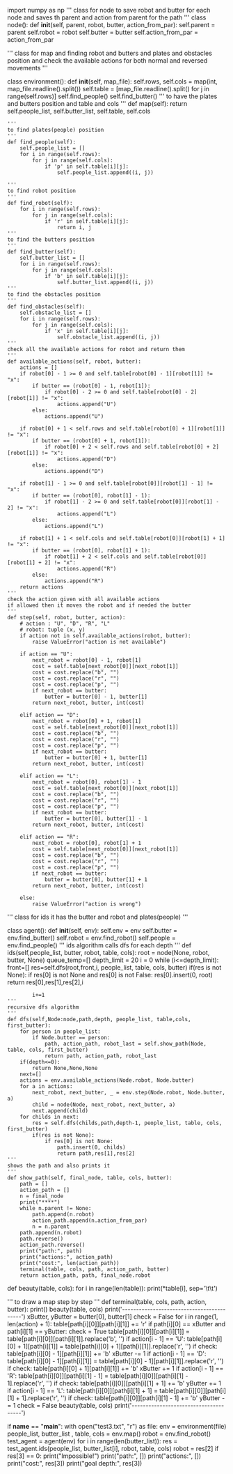 import numpy as np
'''
class for node to save robot and butter for each node
and saves th parent and action from parent for the path
'''
class node():
    def __init__(self, parent, robot, butter, action_from_par):
        self.parent = parent
        self.robot = robot
        self.butter = butter
        self.action_from_par = action_from_par


'''
class for map and finding robot and butters and plates and obstacles position
and check the available actions for both normal and reversed movements 
'''


class environment():
    def __init__(self, map_file):
        self.rows, self.cols = map(int, map_file.readline().split())
        self.table = [map_file.readline().split() for j in range(self.rows)]
        self.find_people()
        self.find_butter()
    '''
    to have the plates and butters position and table and cols
    '''
    def map(self):
        return self.people_list, self.butter_list, self.table, self.cols

    '''
    to find plates(people) position
    '''
    def find_people(self):
        self.people_list = []
        for i in range(self.rows):
            for j in range(self.cols):
                if 'p' in self.table[i][j]:
                    self.people_list.append((i, j))

    '''
    to find robot position
    '''
    def find_robot(self):
        for i in range(self.rows):
            for j in range(self.cols):
                if 'r' in self.table[i][j]:
                    return i, j
    '''
    to find the butters position
    '''
    def find_butter(self):
        self.butter_list = []
        for i in range(self.rows):
            for j in range(self.cols):
                if 'b' in self.table[i][j]:
                    self.butter_list.append((i, j))
    '''
    to find the obstacles position
    '''
    def find_obstacles(self):
        self.obstacle_list = []
        for i in range(self.rows):
            for j in range(self.cols):
                if 'x' in self.table[i][j]:
                    self.obstacle_list.append((i, j))
    '''
    check all the available actions for robot and return them
    '''
    def available_actions(self, robot, butter):
        actions = []
        if robot[0] - 1 >= 0 and self.table[robot[0] - 1][robot[1]] != "x":
            if butter == (robot[0] - 1, robot[1]):
                if robot[0] - 2 >= 0 and self.table[robot[0] - 2][robot[1]] != "x":
                    actions.append("U")
            else:
                actions.append("U")

        if robot[0] + 1 < self.rows and self.table[robot[0] + 1][robot[1]] != "x":
            if butter == (robot[0] + 1, robot[1]):
                if robot[0] + 2 < self.rows and self.table[robot[0] + 2][robot[1]] != "x":
                    actions.append("D")
            else:
                actions.append("D")

        if robot[1] - 1 >= 0 and self.table[robot[0]][robot[1] - 1] != "x":
            if butter == (robot[0], robot[1] - 1):
                if robot[1] - 2 >= 0 and self.table[robot[0]][robot[1] - 2] != "x":
                    actions.append("L")
            else:
                actions.append("L")

        if robot[1] + 1 < self.cols and self.table[robot[0]][robot[1] + 1] != "x":
            if butter == (robot[0], robot[1] + 1):
                if robot[1] + 2 < self.cols and self.table[robot[0]][robot[1] + 2] != "x":
                    actions.append("R")
            else:
                actions.append("R")
        return actions
    '''
    check the action given with all available actions
    if allowed then it moves the robot and if needed the butter
    '''
    def step(self, robot, butter, action):
        # action : "U", "D", "R", "L"
        # robot: tuple (x, y)
        if action not in self.available_actions(robot, butter):
            raise ValueError("action is not available")

        if action == "U":
            next_robot = robot[0] - 1, robot[1]
            cost = self.table[next_robot[0]][next_robot[1]]
            cost = cost.replace("b", "")
            cost = cost.replace("r", "")
            cost = cost.replace("p", "")
            if next_robot == butter:
                butter = butter[0] - 1, butter[1]
            return next_robot, butter, int(cost)

        elif action == "D":
            next_robot = robot[0] + 1, robot[1]
            cost = self.table[next_robot[0]][next_robot[1]]
            cost = cost.replace("b", "")
            cost = cost.replace("r", "")
            cost = cost.replace("p", "")
            if next_robot == butter:
                butter = butter[0] + 1, butter[1]
            return next_robot, butter, int(cost)

        elif action == "L":
            next_robot = robot[0], robot[1] - 1
            cost = self.table[next_robot[0]][next_robot[1]]
            cost = cost.replace("b", "")
            cost = cost.replace("r", "")
            cost = cost.replace("p", "")
            if next_robot == butter:
                butter = butter[0], butter[1] - 1
            return next_robot, butter, int(cost)

        elif action == "R":
            next_robot = robot[0], robot[1] + 1
            cost = self.table[next_robot[0]][next_robot[1]]
            cost = cost.replace("b", "")
            cost = cost.replace("r", "")
            cost = cost.replace("p", "")
            if next_robot == butter:
                butter = butter[0], butter[1] + 1
            return next_robot, butter, int(cost)

        else:
            raise ValueError("action is wrong")


'''
class for ids
it has the butter and robot and plates(people)
'''


class agent():
    def __init__(self, env):
        self.env = env
        self.butter = env.find_butter()
        self.robot = env.find_robot()
        self.people = env.find_people()
    '''
    ids algorithm 
    calls dfs for each depth
    '''
    def ids(self,people_list, butter, robot, table, cols):
        root = node(None, robot, butter, None)
        queue_temp=[]
        depth_limit = 20
        i = 0
        while (i<=depth_limit):
            front=[]
            res=self.dfs(root,front,i, people_list, table, cols, butter)
            if(res is not None):
                if   res[0] is not None and res[0] is not False:
                    res[0].insert(0, root)
                    return res[0],res[1],res[2],i

            i+=1
    '''
    recursive dfs algorithm
    '''
    def dfs(self,Node:node,path,depth, people_list, table,cols, first_butter):
        for person in people_list:
            if Node.butter == person:
                path, action_path, robot_last = self.show_path(Node, table, cols, first_butter)
                return path, action_path, robot_last
        if(depth<=0):
            return None,None,None
        next=[]
        actions = env.available_actions(Node.robot, Node.butter)
        for a in actions:
            next_robot, next_butter, _ = env.step(Node.robot, Node.butter, a)
            child = node(Node, next_robot, next_butter, a)
            next.append(child)
        for childs in next:
            res = self.dfs(childs,path,depth-1, people_list, table, cols, first_butter)
            if(res is not None):
                if res[0] is not None:
                    path.insert(0, childs)
                    return path,res[1],res[2]
    '''
    shows the path and also prints it
    '''
    def show_path(self, final_node, table, cols, butter):
        path = []
        action_path = []
        n = final_node
        print("****")
        while n.parent != None:
            path.append(n.robot)
            action_path.append(n.action_from_par)
            n = n.parent
        path.append(n.robot)
        path.reverse()
        action_path.reverse()
        print("path:", path)
        print("actions:", action_path)
        print("cost:", len(action_path))
        terminal(table, cols, path, action_path, butter)
        return action_path, path, final_node.robot

def beauty(table, cols):
    for i in range(len(table)):
        print(*table[i], sep='\t\t')


'''
to draw a map step by step
'''
def terminal(table, cols, path, action, butter):
    print()
    beauty(table, cols)
    print('------------------------------------------')
    xButter, yButter = butter[0], butter[1]
    check = False
    for i in range(1, len(action) + 1):
        table[path[i][0]][path[i][1]] += 'r'
        if path[i][0] == xButter and path[i][1] == yButter:
            check = True
            table[path[i][0]][path[i][1]] = table[path[i][0]][path[i][1]].replace('b', '')
        if action[i - 1] == 'U':
            table[path[i][0] + 1][path[i][1]] = table[path[i][0] + 1][path[i][1]].replace('r', '')
            if check:
                table[path[i][0] - 1][path[i][1]] += 'b'
                xButter -= 1
        if action[i - 1] == 'D':
            table[path[i][0] - 1][path[i][1]] = table[path[i][0] - 1][path[i][1]].replace('r', '')
            if check:
                table[path[i][0] + 1][path[i][1]] += 'b'
                xButter += 1
        if action[i - 1] == 'R':
            table[path[i][0]][path[i][1] - 1] = table[path[i][0]][path[i][1] - 1].replace('r', '')
            if check:
                table[path[i][0]][path[i][1] + 1] += 'b'
                yButter += 1
        if action[i - 1] == 'L':
            table[path[i][0]][path[i][1] + 1] = table[path[i][0]][path[i][1] + 1].replace('r', '')
            if check:
                table[path[i][0]][path[i][1] - 1] += 'b'
                yButter -= 1
        check = False
        beauty(table, cols)
        print('--------------------------------------')

if __name__ == "__main__":
    with open("test3.txt", "r") as file:
        env = environment(file)
    people_list, butter_list , table, cols = env.map()
    robot = env.find_robot()
    test_agent = agent(env)
    for i in range(len(butter_list)):
        res = test_agent.ids(people_list, butter_list[i], robot, table, cols)
        robot = res[2]
        if res[3] == 0:
            print("Impossible!")
            print("path:", [])
            print("actions:", [])
            print("cost:", res[3])
        print("goal depth:", res[3])
